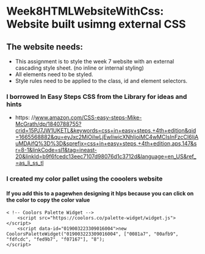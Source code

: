 # Week8HTMLWebsiteWithCss: Website built usimng external CSS

## The website needs:
- This assignment is to style the week 7 website with an external cascading style sheet. (no inline or internal styling)
- All elements need to be styled.
- Style rules need to be applied to the class, id and element selectors.

### I borrowed In Easy Steps CSS from the Library for ideas and hints
- https: //www.amazon.com/CSS-easy-steps-Mike-McGrath/dp/1840788755?crid=15PJ7JW1UKETL&keywords=css+in+easy+steps,+4th+edition&qid=1665568882&qu=eyJxc2MiOiIwLjEwIiwicXNhIjoiMC4wMCIsInFzcCI6IjAuMDAifQ%3D%3D&sprefix=css+in+easy+steps,+4th+edition,aps,147&sr=8-1&linkCode=sl1&tag=ineast-20&linkId=b9f6fcedc13eec7107d98076d1c3712d&language=en_US&ref_=as_li_ss_tl

### I created my color pallet using the cooolers website
#### If you add this to a pagewhen designing it hlps because you can click on the color to copy the color value
    < !-- Coolors Palette Widget -->
        <script src="https://coolors.co/palette-widget/widget.js"></script>
        <script data-id="019003223309016004">new CoolorsPaletteWidget("019003223309016004", ["0081a7", "00afb9", "fdfcdc", "fed9b7", "f07167"], "8");
    </script>